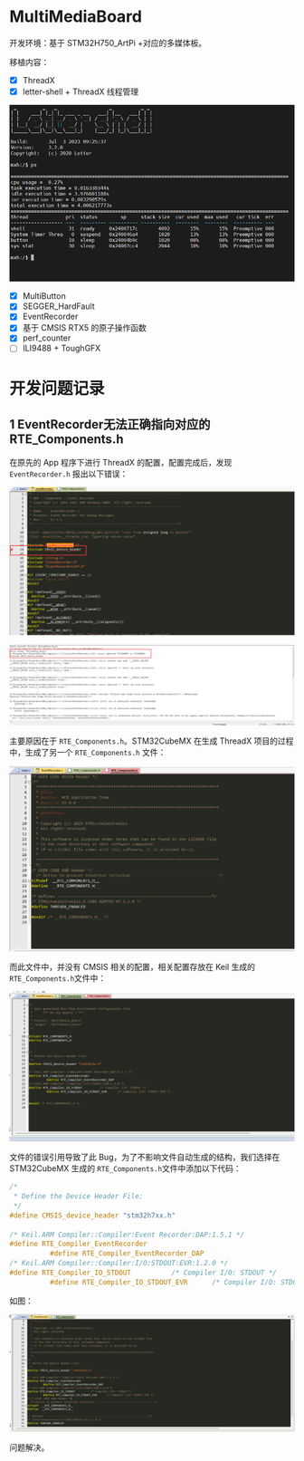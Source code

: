 # MultiMediaBoard

开发环境：基于 STM32H750_ArtPi +对应的多媒体板。

移植内容：

- [x] ThreadX
- [x] letter-shell + ThreadX 线程管理

![image-20230703143703702](figures/image-20230703143703702.png)

- [x] MultiButton
- [x] SEGGER_HardFault
- [x] EventRecorder
- [x] 基于 CMSIS RTX5 的原子操作函数
- [x] perf_counter
- [ ] ILI9488 + ToughGFX

# 开发问题记录

## 1 EventRecorder无法正确指向对应的RTE_Components.h

在原先的 App 程序下进行 ThreadX 的配置，配置完成后，发现 `EventRecorder.h` 报出以下错误：

![image-20230610090311065](figures/image-20230610090311065.png)



![image-20230610090340840](figures/image-20230610090340840.png)

主要原因在于 `RTE_Components.h`。STM32CubeMX 在生成 ThreadX 项目的过程中，生成了另一个 `RTE_Components.h` 文件：

![1686359184823](figures/1686359184823.png)

而此文件中，并没有 CMSIS 相关的配置，相关配置存放在 Keil 生成的 `RTE_Components.h`文件中：

![1686359265316](figures/1686359265316.png)

文件的错误引用导致了此 Bug，为了不影响文件自动生成的结构，我们选择在 STM32CubeMX 生成的 `RTE_Components.h`文件中添加以下代码：

```c
/*
 * Define the Device Header File: 
 */
#define CMSIS_device_header "stm32h7xx.h"

/* Keil.ARM Compiler::Compiler:Event Recorder:DAP:1.5.1 */
#define RTE_Compiler_EventRecorder
          #define RTE_Compiler_EventRecorder_DAP
/* Keil.ARM Compiler::Compiler:I/O:STDOUT:EVR:1.2.0 */
#define RTE_Compiler_IO_STDOUT          /* Compiler I/O: STDOUT */
          #define RTE_Compiler_IO_STDOUT_EVR      /* Compiler I/O: STDOUT EVR */
```

如图：

![image-20230610091035241](figures/image-20230610091035241.png)

问题解决。
